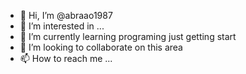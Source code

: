 - 👋 Hi, I’m @abraao1987
- 👀 I’m interested in ...
- 🌱 I’m currently learning programing just getting start
- 💞️ I’m looking to collaborate on this area 
- 📫 How to reach me ...

<!---
abraao1987/abraao1987 is a ✨ special ✨ repository because its `README.md` (this file) appears on your GitHub profile.
You can click the Preview link to take a look at your changes.
--->
